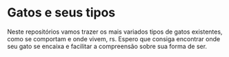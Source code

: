 # Gatos e seus tipos

Neste repositórios vamos trazer os mais variados tipos de gatos existentes, como se comportam e onde vivem, rs. Espero que consiga encontrar onde seu gato se encaixa e facilitar a compreensão sobre sua forma de ser. 